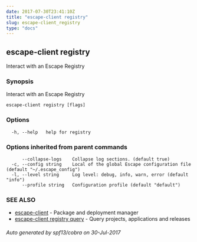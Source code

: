 ```yaml
---
date: 2017-07-30T23:41:10Z
title: "escape-client registry"
slug: escape-client_registry
type: "docs"
---
```

## escape-client registry

Interact with an Escape Registry

### Synopsis


Interact with an Escape Registry

```
escape-client registry [flags]
```

### Options

```
  -h, --help   help for registry
```

### Options inherited from parent commands

```
      --collapse-logs    Collapse log sections. (default true)
  -c, --config string    Local of the global Escape configuration file (default "~/.escape_config")
  -l, --level string     Log level: debug, info, warn, error (default "info")
      --profile string   Configuration profile (default "default")
```

### SEE ALSO
* [escape-client](../escape-client/)	 - Package and deployment manager
* [escape-client registry query](../escape-client_registry_query/)	 - Query projects, applications and releases

###### Auto generated by spf13/cobra on 30-Jul-2017
